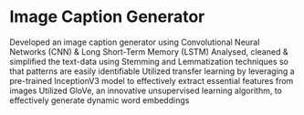 # Image Caption Generator
Developed an image caption generator using Convolutional Neural Networks (CNN) & Long Short-Term Memory (LSTM)
Analysed, cleaned & simplified the text-data using Stemming and Lemmatization techniques so that patterns are easily identifiable
Utilized transfer learning by leveraging a pre-trained InceptionV3 model to effectively extract essential features from images
Utilized GloVe, an innovative unsupervised learning algorithm, to effectively generate dynamic word embeddings

